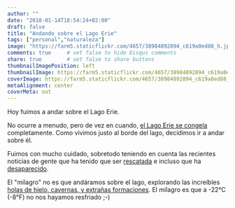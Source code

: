 ```yaml
---
author: ""
date: "2018-01-14T18:54:24+02:00"
draft: false
title: "Andando sobre el Lago Erie"
tags: ["personal","naturaleza"]
image: "https://farm5.staticflickr.com/4657/38984892894_c619a0ed88_h.jpg"
comments: true     # set false to hide Disqus comments
share: true        # set false to share buttons
thumbnailImagePosition: left
thumbnailImage: https://farm5.staticflickr.com/4657/38984892894_c619a0ed88_h.jpg
coverImage: https://farm5.staticflickr.com/4657/38984892894_c619a0ed88_h.jpg
metaAlignment: center
coverMeta: out
---
```


Hoy fuimos a andar sobre el Lago Erie.

<!--more-->

No ocurre a menudo, pero de vez en cuando, [el Lago Erie se congela](https://earthobservatory.nasa.gov/IOTD/view.php?id=91552)  completamente. Como vivimos justo al borde del lago, decidimos ir a andar sobre él.

Fuimos con mucho cuidado, sobretodo teniendo en cuenta las recientes noticias de gente que ha tenido que ser [rescatada](http://wivb.com/2018/01/14/6-ice-fishermen-rescued-from-lake-erie/) e incluso que ha [desaparecido](http://www.cbc.ca/news/canada/windsor/missing-man-fell-through-lake-erie-ice-say-monroe-county-police-1.4483108).

El "milagro" no es que andáramos sobre el lago, explorando las increíbles [holas de hielo, cavernas, y extrañas formaciones](http://www.cnn.com/videos/us/2016/01/20/cleveland-lake-erie-frozen-waves-pkg.wews). El milagro es que a -22°C (-8°F) no nos hayamos resfriado ;-)

<div id="flickrembed"></div><div style="position:absolute; top:-70px; display:block; text-align:center; z-index:-1;"></div><script src='https://flickrembed.com/embed_v2.js.php?source=flickr&layout=responsive&input=www.flickr.com/photos/jcortell/albums/72157668477057699&sort=5&by=album&theme=default&scale=fill&limit=100&skin=default&autoplay=true'></script>